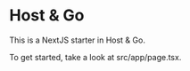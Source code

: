 # Host & Go

This is a NextJS starter in Host & Go.

To get started, take a look at src/app/page.tsx.
